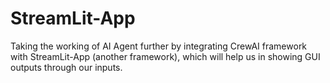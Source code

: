 # StreamLit-App
Taking the working of AI Agent further by integrating CrewAI framework with StreamLit-App (another framework), which will help us in showing GUI outputs through our inputs.
